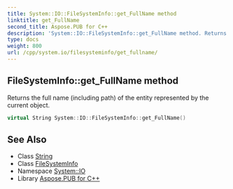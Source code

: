 ```yaml
---
title: System::IO::FileSystemInfo::get_FullName method
linktitle: get_FullName
second_title: Aspose.PUB for C++
description: 'System::IO::FileSystemInfo::get_FullName method. Returns the full name (including path) of the entity represented by the current object in C++.'
type: docs
weight: 800
url: /cpp/system.io/filesysteminfo/get_fullname/
---
```

## FileSystemInfo::get_FullName method


Returns the full name (including path) of the entity represented by the current object.

```cpp
virtual String System::IO::FileSystemInfo::get_FullName()
```

## See Also

* Class [String](../../../system/string/)
* Class [FileSystemInfo](../)
* Namespace [System::IO](../../)
* Library [Aspose.PUB for C++](../../../)
